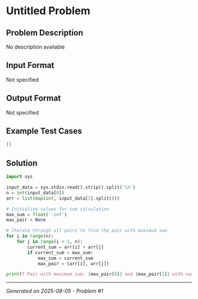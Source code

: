# Untitled Problem

## Problem Description
No description available

## Input Format
Not specified

## Output Format
Not specified

## Example Test Cases
```json
[]
```

## Solution
```python
import sys

input_data = sys.stdin.read().strip().split('\n')
n = int(input_data[0])
arr = list(map(int, input_data[1].split()))

# Initialize values for sum calculation
max_sum = float('-inf')
max_pair = None

# Iterate through all pairs to find the pair with maximum sum
for i in range(n):
    for j in range(i + 1, n):
        current_sum = arr[i] + arr[j]
        if current_sum > max_sum:
            max_sum = current_sum
            max_pair = (arr[i], arr[j])

print(f'Pair with maximum sum: {max_pair[0]} and {max_pair[1]} with sum: {max_sum}')
```

---
*Generated on 2025-08-05 - Problem #1*
